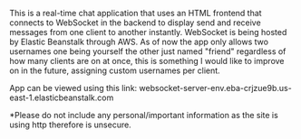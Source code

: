  This is a real-time chat application that uses an HTML frontend that connects to WebSocket in the backend to display send and receive messages from one client to another instantly. WebSocket is being hosted by Elastic Beanstalk through AWS. As of now the app only allows two usernames one being yourself the other just named "friend" regardless of how many clients are on at once, this is something I would like to improve on in the future, assigning custom usernames per client. 

App can be viewed using this link: websocket-server-env.eba-crjzue9b.us-east-1.elasticbeanstalk.com

*Please do not include any personal/important information as the site is using http therefore is unsecure.
